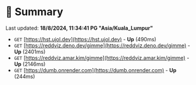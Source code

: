 # 📖 Summary
Last updated: **18/8/2024, 11:34:41 PG "Asia/Kuala_Lumpur"**

- `GET` [https://hst.ujol.dev](https://hst.ujol.dev) - **Up** (490ms)
- `GET` [https://reddviz.deno.dev/gimme](https://reddviz.deno.dev/gimme) - **Up** (2401ms)
- `GET` [https://reddviz.amar.kim/gimme](https://reddviz.amar.kim/gimme) - **Up** (2146ms)
- `GET` [https://dumb.onrender.com](https://dumb.onrender.com) - **Up** (244ms)
